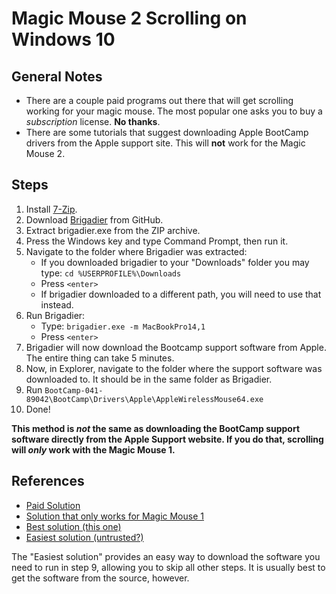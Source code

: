 # Magic Mouse 2 Scrolling on Windows 10

## General Notes
* There are a couple paid programs out there that will get scrolling working for your magic mouse. The most popular one asks you to buy a _subscription_ license. **No thanks**.
* There are some tutorials that suggest downloading Apple BootCamp drivers from the Apple support site. This will **not** work for the Magic Mouse 2.

## Steps
1. Install [7-Zip](https://www.7-zip.org/a/7z1900-x64.exe).
2. Download [Brigadier](https://github.com/timsutton/brigadier/releases) from GitHub.
3. Extract brigadier.exe from the ZIP archive.
4. Press the Windows key and type Command Prompt, then run it.
5. Navigate to the folder where Brigadier was extracted:
    * If you downloaded brigadier to your "Downloads" folder you may type: `cd %USERPROFILE%\Downloads`
    * Press `<enter>`
    * If brigadier downloaded to a different path, you will need to use that instead.
6. Run Brigadier:
    * Type: `brigadier.exe -m MacBookPro14,1`
    * Press `<enter>`
7. Brigadier will now download the Bootcamp support software from Apple. The entire thing can take 5 minutes.
8. Now, in Explorer, navigate to the folder where the support software was downloaded to. It should be in the same folder as Brigadier.
9. Run `BootCamp-041-89042\BootCamp\Drivers\Apple\AppleWirelessMouse64.exe`
10. Done!

**This method is _not_ the same as downloading the BootCamp support software directly from the Apple Support website. If you do that, scrolling will _only_ work with the Magic Mouse 1.**

## References
* [Paid Solution](https://apple.stackexchange.com/questions/335276/apple-magic-mouse-2-not-scrolling-magic-mouse-1-works-windows-10-pc)
* [Solution that only works for Magic Mouse 1](https://discussions.apple.com/thread/8521118)
* [Best solution (this one)](https://discussions.apple.com/thread/250016700)
* [Easiest solution (untrusted?)](https://github.com/Rain9333/MagicMouse2DriversWin10x64)

The "Easiest solution" provides an easy way to download the software you need to run in step 9, allowing you to skip all other steps. It is usually best to get the software from the source, however.
